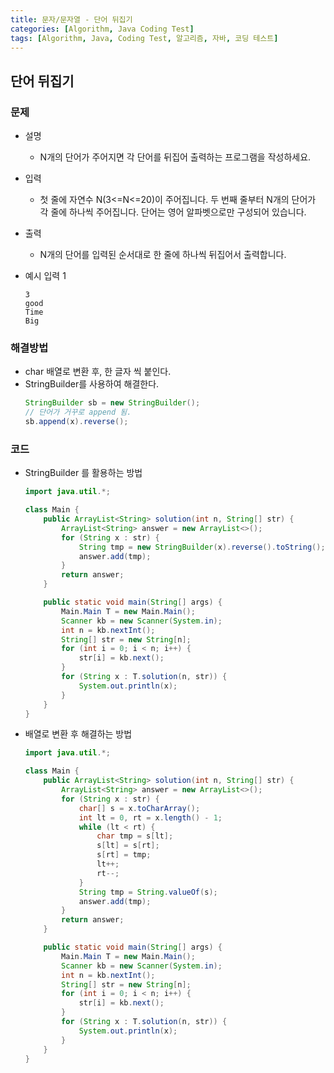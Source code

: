 ```yaml
---
title: 문자/문자열 - 단어 뒤집기
categories: [Algorithm, Java Coding Test]
tags: [Algorithm, Java, Coding Test, 알고리즘, 자바, 코딩 테스트]
---
```


## 단어 뒤집기

### 문제
- 설명
  - N개의 단어가 주어지면 각 단어를 뒤집어 출력하는 프로그램을 작성하세요.


- 입력
  - 첫 줄에 자연수 N(3<=N<=20)이 주어집니다. 두 번째 줄부터 N개의 단어가 각 줄에 하나씩 주어집니다. 단어는 영어 알파벳으로만 구성되어 있습니다.


- 출력
  - N개의 단어를 입력된 순서대로 한 줄에 하나씩 뒤집어서 출력합니다.


- 예시 입력 1

  ```text
  3
  good
  Time
  Big
  ```
### 해결방법

- char 배열로 변환 후, 한 글자 씩 붙인다.
- StringBuilder를 사용하여 해결한다.
  ```java
  StringBuilder sb = new StringBuilder();
  // 단어가 거꾸로 append 됨.
  sb.append(x).reverse();
  ```

### 코드

- StringBuilder 를 활용하는 방법

  ```java
  import java.util.*;
  
  class Main {
      public ArrayList<String> solution(int n, String[] str) {
          ArrayList<String> answer = new ArrayList<>();
          for (String x : str) {
              String tmp = new StringBuilder(x).reverse().toString();
              answer.add(tmp);
          }
          return answer;
      }
  
      public static void main(String[] args) {
          Main.Main T = new Main.Main();
          Scanner kb = new Scanner(System.in);
          int n = kb.nextInt();
          String[] str = new String[n];
          for (int i = 0; i < n; i++) {
              str[i] = kb.next();
          }
          for (String x : T.solution(n, str)) {
              System.out.println(x);
          }
      }
  }
  ```

- 배열로 변환 후 해결하는 방법

  ```java
  import java.util.*;
  
  class Main {
      public ArrayList<String> solution(int n, String[] str) {
          ArrayList<String> answer = new ArrayList<>();
          for (String x : str) {
              char[] s = x.toCharArray();
              int lt = 0, rt = x.length() - 1;
              while (lt < rt) {
                  char tmp = s[lt];
                  s[lt] = s[rt];
                  s[rt] = tmp;
                  lt++;
                  rt--;
              }
              String tmp = String.valueOf(s);
              answer.add(tmp);
          }
          return answer;
      }
  
      public static void main(String[] args) {
          Main.Main T = new Main.Main();
          Scanner kb = new Scanner(System.in);
          int n = kb.nextInt();
          String[] str = new String[n];
          for (int i = 0; i < n; i++) {
              str[i] = kb.next();
          }
          for (String x : T.solution(n, str)) {
              System.out.println(x);
          }
      }
  }
  ```
